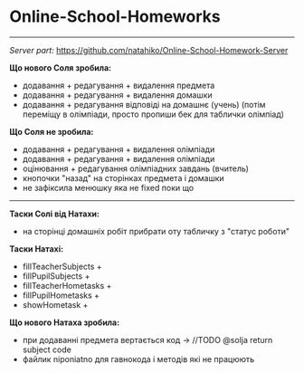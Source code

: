 # Online-School-Homeworks
---
*Server part:* https://github.com/natahiko/Online-School-Homework-Server


**Що нового Соля зробила:**
- додавання + редагування + видалення предмета
- додавання + редагування + видалення домашки
- додавання + редагування відповіді на домашнє (учень) (потім переміщу в олімпіади, просто пропиши бек для таблички олімпіад)

**Що Соля не зробила:**
- додавання + редагування + видалення олімпіади
- додавання + редагування + видалення олімпіади
- оцінювання + редагування олімпіадних завдань (вчитель)
- кнопочки "назад" на сторінках предмета і домашки
- не зафіксила менюшку яка не fixed поки що
---
**Таски Солі від Натахи:**
* на сторінці домашніх робіт прибрати оту табличку з "статус роботи"


**Таски Натахі:**
* fillTeacherSubjects +
* fillPupilSubjects +
* fillTeacherHometasks +
* fillPupilHometasks +
* showHometask + 

**Що нового Натаха зробила:**
* при додаванні предмета вертається код -> //TODO @solja return subject code
* файлик niponiatno для гавнокода і методів які не працюють
